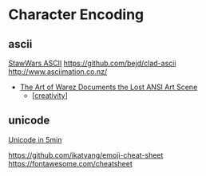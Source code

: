 Character Encoding
==================

ascii
-----

[StawWars ASCII](https://asciinema.org/a/8)
https://github.com/bejd/clad-ascii
http://www.asciimation.co.nz/

* [The Art of Warez Documents the Lost ANSI Art Scene](https://www.juxtapoz.com/news/film/the-art-of-warez-documents-the-lost-ansi-art-scene/)
    * [[creativity]]

unicode
-------

[Unicode in 5min](https://richardjharris.github.io/unicode-in-five-minutes.html)

https://github.com/ikatyang/emoji-cheat-sheet
https://fontawesome.com/cheatsheet

[//begin]: # "Autogenerated link references for markdown compatibility"
[creativity]: creativity.md "Creativity"
[//end]: # "Autogenerated link references"